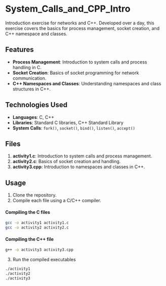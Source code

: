 # System_Calls_and_CPP_Intro

Introduction exercise for networks and C++. Developed over a day, this exercise covers the basics for process management, socket creation, and C++ namespace and classes.

## Features

- **Process Management**: Introduction to system calls and process handling in C.
- **Socket Creation**: Basics of socket programming for network communication.
- **C++ Namespaces and Classes**: Understanding namespaces and class structures in C++.

## Technologies Used

- **Languages**: C, C++
- **Libraries**: Standard C libraries, C++ Standard Library
- **System Calls**: `fork()`, `socket()`, `bind()`, `listen()`, `accept()`

## Files

1. **activity1.c**: Introduction to system calls and process management.
2. **activity2.c**: Basics of socket creation and handling.
3. **activity3.cpp**: Introduction to namespaces and classes in C++.

## Usage

1. Clone the repository.
2. Compile each file using a C/C++ compiler.

#### Compiling the C files

```bash
gcc -o activity1 activity1.c
gcc -o activity2 activity2.c
```

#### Compiling the C++ file

```bash
g++ -o activity3 activity3.cpp
```

3. Run the compiled executables

```bash
./activity1
./activity2
./activity3
```
